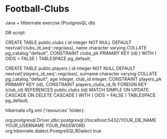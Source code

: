 # Football-Clubs
Java + Hibernate exercise (PostgresQL db)

DB script:

CREATE TABLE public.clubs
(
    id integer NOT NULL DEFAULT nextval('clubs_id_seq'::regclass),
    name character varying COLLATE pg_catalog."default",
    CONSTRAINT clubs_pk PRIMARY KEY (id)
)
WITH (
    OIDS = FALSE
)
TABLESPACE pg_default;

CREATE TABLE public.players
(
    id integer NOT NULL DEFAULT nextval('players_id_seq'::regclass),
    surname character varying COLLATE pg_catalog."default",
    age integer,
    club_id integer,
    CONSTRAINT players_pk PRIMARY KEY (id),
    CONSTRAINT players_clubs_id_fk FOREIGN KEY (club_id)
        REFERENCES public.clubs (id) MATCH SIMPLE
        ON UPDATE CASCADE
        ON DELETE CASCADE
)
WITH (
    OIDS = FALSE
)
TABLESPACE pg_default;

hibernate.cfg.xml ('resources' folder):

<?xml version="1.0" encoding="UTF-8"?>
<!DOCTYPE hibernate-configuration PUBLIC
        "-//Hibernate/Hibernate Configuration DTD//EN"
        "http://hibernate.org/dtd/hibernate-configuration-3.0.dtd">

<hibernate-configuration>
    <session-factory>
        <property name="hibernate.connection.driver_class">org.postgresql.Driver</property>
        <property name="hibernate.connection.url">jdbc:postgresql://localhost:5432/YOUR_DB_NAME</property>
        <property name="hibernate.connection.username">YOUR_USERNAME</property>
        <property name="hibernate.connection.password">YOUR_PASSWORD</property>
        <property name="hibernate.dialect">org.hibernate.dialect.PostgreSQL9Dialect</property>
        <property name="hibernate.show_sql">true</property>
    </session-factory>
</hibernate-configuration>
